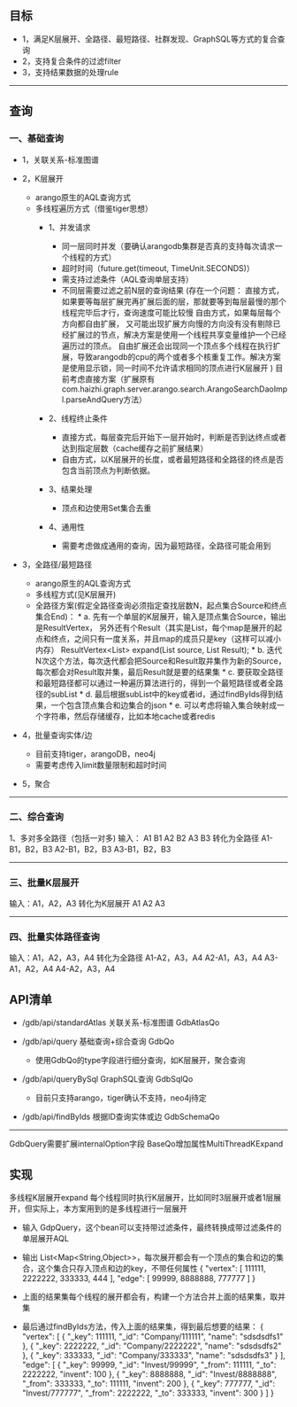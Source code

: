 ## 目标
- 1，满足K层展开、全路径、最短路径、社群发现、GraphSQL等方式的复合查询
- 2，支持复合条件的过滤filter
- 3，支持结果数据的处理rule

---
## 查询
### 一、基础查询
- 1，关联关系-标准图谱
- 2，K层展开
  * arango原生的AQL查询方式
  * 多线程遍历方式（借鉴tiger思想）
    * 1、并发请求
        * 同一层同时并发（要确认arangodb集群是否真的支持每次请求一个线程的方式）
        * 超时时间（future.get(timeout, TimeUnit.SECONDS)）
        * 需支持过滤条件（AQL查询单层支持）
        * 不同层需要过滤之前N层的查询结果
            (存在一个问题：
                直接方式，如果要等每层扩展完再扩展后面的层，那就要等到每层最慢的那个线程完毕后才行，查询速度可能比较慢
                自由方式，如果每层每个方向都自由扩展，
                    又可能出现扩展方向慢的方向没有没有剔除已经扩展过的节点，解决方案是使用一个线程共享变量维护一个已经遍历过的顶点。
                    自由扩展还会出现同一个顶点多个线程在执行扩展，导致arangodb的cpu的两个或者多个核重复工作。解决方案是使用显示锁，同一时间不允许请求相同的顶点进行K层展开
            )
            目前考虑直接方案（扩展原有com.haizhi.graph.server.arango.search.ArangoSearchDaoImpl.parseAndQuery方法）
    * 2、线程终止条件
        * 直接方式，每层查完后开始下一层开始时，判断是否到达终点或者达到指定层数（cache缓存之前扩展结果）
        * 自由方式，以K层展开的长度，或者最短路径和全路径的终点是否包含当前顶点为判断依据。

    * 3、结果处理
        * 顶点和边使用Set集合去重

    * 4、通用性
        * 需要考虑做成通用的查询，因为最短路径，全路径可能会用到

- 3，全路径/最短路径
    * arango原生的AQL查询方式
    * 多线程方式(见K层展开)
    * 全路径方案(假定全路径查询必须指定查找层数N，起点集合Source和终点集合End)：
            * a. 先有一个单层的K层展开，输入是顶点集合Source，输出是ResultVertex，
                    另外还有个Result（其实是List<Map>，每个map是展开的起点和终点，之间只有一度关系，并且map的成员只是key（这样可以减小内存）
                    ResultVertex<List<String>> expand(List<String> source, List<Map> Result);
            * b. 迭代N次这个方法，每次迭代都会把Source和Result取并集作为新的Source，每次都会对Result取并集，最后Result就是要的结果集
            * c. 要获取全路径和最短路径都可以通过一种遍历算法进行的，得到一个最短路径或者全路径的subList<Map>
            * d. 最后根据subList<Map>中的key或者id，通过findByIds得到结果，一个包含顶点集合和边集合的json
            * e. 可以考虑将输入集合映射成一个字符串，然后存储缓存，比如本地cache或者redis

- 4，批量查询实体/边
    * 目前支持tiger，arangoDB，neo4j
    * 需要考虑传入limit数量限制和超时时间

- 5，聚合



---
### 二、综合查询
1、多对多全路径（包括一对多)
输入：
A1    B1
A2    B2
A3    B3
转化为全路径
A1-B1，B2，B3
A2-B1，B2，B3
A3-B1，B2，B3

---
### 三、批量K层展开
输入：A1，A2，A3
转化为K层展开
A1
A2
A3

---
### 四、批量实体路径查询
输入：A1，A2，A3，A4
转化为全路径
A1-A2，A3，A4
A2-A1，A3，A4
A3-A1，A2，A4
A4-A2，A3，A4


## API清单
- /gdb/api/standardAtlas    关联关系-标准图谱     GdbAtlasQo
- /gdb/api/query            基础查询+综合查询     GdbQo
    * 使用GdbQo的type字段进行细分查询，如K层展开，聚合查询

- /gdb/api/queryBySql       GraphSQL查询         GdbSqlQo
    * 目前只支持arango，tiger确认不支持，neo4j待定

- /gdb/api/findByIds        根据ID查询实体或边    GdbSchemaQo


---

GdbQuery需要扩展internalOption字段
BaseQo增加属性MultiThreadKExpand


## 实现
多线程K层展开expand
每个线程同时执行K层展开，比如同时3层展开或者1层展开，但实际上，本方案用到的是多线程进行一层展开

 * 输入 GdpQuery，这个bean可以支持带过滤条件，最终转换成带过滤条件的单层展开AQL
 * 输出 List<Map<String,Object>>，每次展开都会有一个顶点的集合和边的集合，这个集合只存入顶点和边的key，不带任何属性
{
    "vertex": [
        111111,
        2222222,
        333333,
        444
    ],
    "edge": [
        99999,
        8888888,
        777777
    ]
}

 * 上面的结果集每个线程的展开都会有，构建一个方法合并上面的结果集，取并集

 * 最后通过findByIds方法，传入上面的结果集，得到最后想要的结果：
{
    "vertex": [
        {
            "_key": 111111,
            "_id": "Company/111111",
            "name": "sdsdsdfs1"
        },
        {
            "_key": 2222222,
            "_id": "Company/2222222",
            "name": "sdsdsdfs2"
        },
        {
            "_key": 333333,
            "_id": "Company/333333",
            "name": "sdsdsdfs3"
        }
    ],
    "edge": [
        {
            "_key": 99999,
            "_id": "Invest/99999",
            "_from": 111111,
            "_to": 2222222,
            "invent": 100
        },
        {
            "_key": 8888888,
            "_id": "Invest/8888888",
            "_from": 333333,
            "_to": 111111,
            "invent": 200
        },
        {
            "_key": 777777,
            "_id": "Invest/777777",
            "_from": 2222222,
            "_to": 333333,
            "invent": 300
        }
    ]
}




